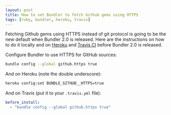 ```yaml
---
layout: post
title: How to set Bundler to fetch Github gems using HTTPS
tags: [ruby, bundler, heroku, travis]
---
```


Fetching Github gems using HTTPS instead of git protocol is going to be the new default when Bundler 2.0 is released. Here are the instructions on how to do it locally and on [Heroku](https://www.heroku.com/) and [Travis CI](https://travis-ci.com/) before Bundler 2.0 is released.

Configure Bundler to use HTTPS for GitHub sources:

```sh
bundle config --global github.https true
```

And on Heroku (note the double underscore):

```sh
heroku config:set BUNDLE_GITHUB__HTTPS=true
```

And on Travis (put it to your `.travis.yml` file):

```yaml
before_install:
  - "bundle config --global github.https true"
```
